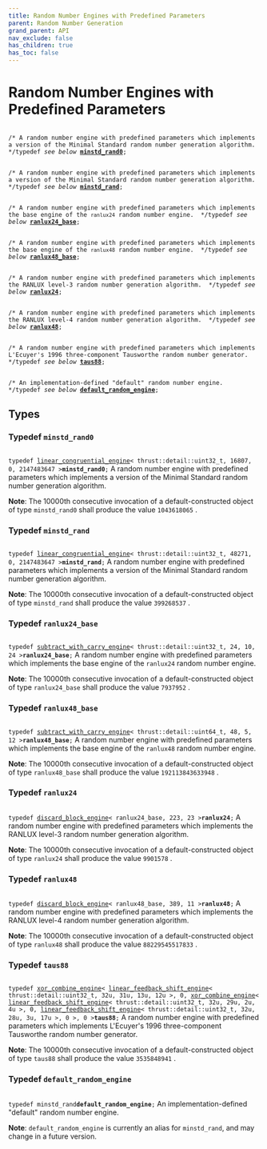 ```yaml
---
title: Random Number Engines with Predefined Parameters
parent: Random Number Generation
grand_parent: API
nav_exclude: false
has_children: true
has_toc: false
---
```


# Random Number Engines with Predefined Parameters

<code class="doxybook">
<span class="doxybook-comment">/* A random number engine with predefined parameters which implements a version of the Minimal Standard random number generation algorithm.  */</span><span>typedef <i>see below</i> <b><a href="/thrust/api/groups/group__predefined__random.html#typedef-minstd_rand0">minstd&#95;rand0</a></b>;</span>
<br>
<span class="doxybook-comment">/* A random number engine with predefined parameters which implements a version of the Minimal Standard random number generation algorithm.  */</span><span>typedef <i>see below</i> <b><a href="/thrust/api/groups/group__predefined__random.html#typedef-minstd_rand">minstd&#95;rand</a></b>;</span>
<br>
<span class="doxybook-comment">/* A random number engine with predefined parameters which implements the base engine of the <code>ranlux24</code> random number engine.  */</span><span>typedef <i>see below</i> <b><a href="/thrust/api/groups/group__predefined__random.html#typedef-ranlux24_base">ranlux24&#95;base</a></b>;</span>
<br>
<span class="doxybook-comment">/* A random number engine with predefined parameters which implements the base engine of the <code>ranlux48</code> random number engine.  */</span><span>typedef <i>see below</i> <b><a href="/thrust/api/groups/group__predefined__random.html#typedef-ranlux48_base">ranlux48&#95;base</a></b>;</span>
<br>
<span class="doxybook-comment">/* A random number engine with predefined parameters which implements the RANLUX level-3 random number generation algorithm.  */</span><span>typedef <i>see below</i> <b><a href="/thrust/api/groups/group__predefined__random.html#typedef-ranlux24">ranlux24</a></b>;</span>
<br>
<span class="doxybook-comment">/* A random number engine with predefined parameters which implements the RANLUX level-4 random number generation algorithm.  */</span><span>typedef <i>see below</i> <b><a href="/thrust/api/groups/group__predefined__random.html#typedef-ranlux48">ranlux48</a></b>;</span>
<br>
<span class="doxybook-comment">/* A random number engine with predefined parameters which implements L'Ecuyer's 1996 three-component Tausworthe random number generator.  */</span><span>typedef <i>see below</i> <b><a href="/thrust/api/groups/group__predefined__random.html#typedef-taus88">taus88</a></b>;</span>
<br>
<span class="doxybook-comment">/* An implementation-defined "default" random number engine.  */</span><span>typedef <i>see below</i> <b><a href="/thrust/api/groups/group__predefined__random.html#typedef-default_random_engine">default&#95;random&#95;engine</a></b>;</span>
</code>

## Types

<h3 id="typedef-minstd_rand0">
Typedef <code>minstd&#95;rand0</code>
</h3>

<code class="doxybook">
<span>typedef <a href="/thrust/api/classes/classrandom_1_1linear__congruential__engine.html">linear_congruential_engine</a>< thrust::detail::uint32_t, 16807, 0, 2147483647 ><b>minstd_rand0</b>;</span></code>
A random number engine with predefined parameters which implements a version of the Minimal Standard random number generation algorithm. 

**Note**:
The 10000th consecutive invocation of a default-constructed object of type <code>minstd&#95;rand0</code> shall produce the value <code>1043618065</code> . 

<h3 id="typedef-minstd_rand">
Typedef <code>minstd&#95;rand</code>
</h3>

<code class="doxybook">
<span>typedef <a href="/thrust/api/classes/classrandom_1_1linear__congruential__engine.html">linear_congruential_engine</a>< thrust::detail::uint32_t, 48271, 0, 2147483647 ><b>minstd_rand</b>;</span></code>
A random number engine with predefined parameters which implements a version of the Minimal Standard random number generation algorithm. 

**Note**:
The 10000th consecutive invocation of a default-constructed object of type <code>minstd&#95;rand</code> shall produce the value <code>399268537</code> . 

<h3 id="typedef-ranlux24_base">
Typedef <code>ranlux24&#95;base</code>
</h3>

<code class="doxybook">
<span>typedef <a href="/thrust/api/classes/classrandom_1_1subtract__with__carry__engine.html">subtract_with_carry_engine</a>< thrust::detail::uint32_t, 24, 10, 24 ><b>ranlux24_base</b>;</span></code>
A random number engine with predefined parameters which implements the base engine of the <code>ranlux24</code> random number engine. 

**Note**:
The 10000th consecutive invocation of a default-constructed object of type <code>ranlux24&#95;base</code> shall produce the value <code>7937952</code> . 

<h3 id="typedef-ranlux48_base">
Typedef <code>ranlux48&#95;base</code>
</h3>

<code class="doxybook">
<span>typedef <a href="/thrust/api/classes/classrandom_1_1subtract__with__carry__engine.html">subtract_with_carry_engine</a>< thrust::detail::uint64_t, 48, 5, 12 ><b>ranlux48_base</b>;</span></code>
A random number engine with predefined parameters which implements the base engine of the <code>ranlux48</code> random number engine. 

**Note**:
The 10000th consecutive invocation of a default-constructed object of type <code>ranlux48&#95;base</code> shall produce the value <code>192113843633948</code> . 

<h3 id="typedef-ranlux24">
Typedef <code>ranlux24</code>
</h3>

<code class="doxybook">
<span>typedef <a href="/thrust/api/classes/classrandom_1_1discard__block__engine.html">discard_block_engine</a>< ranlux24_base, 223, 23 ><b>ranlux24</b>;</span></code>
A random number engine with predefined parameters which implements the RANLUX level-3 random number generation algorithm. 

**Note**:
The 10000th consecutive invocation of a default-constructed object of type <code>ranlux24</code> shall produce the value <code>9901578</code> . 

<h3 id="typedef-ranlux48">
Typedef <code>ranlux48</code>
</h3>

<code class="doxybook">
<span>typedef <a href="/thrust/api/classes/classrandom_1_1discard__block__engine.html">discard_block_engine</a>< ranlux48_base, 389, 11 ><b>ranlux48</b>;</span></code>
A random number engine with predefined parameters which implements the RANLUX level-4 random number generation algorithm. 

**Note**:
The 10000th consecutive invocation of a default-constructed object of type <code>ranlux48</code> shall produce the value <code>88229545517833</code> . 

<h3 id="typedef-taus88">
Typedef <code>taus88</code>
</h3>

<code class="doxybook">
<span>typedef <a href="/thrust/api/classes/classrandom_1_1xor__combine__engine.html">xor_combine_engine</a>< <a href="/thrust/api/classes/classrandom_1_1linear__feedback__shift__engine.html">linear_feedback_shift_engine</a>< thrust::detail::uint32_t, 32u, 31u, 13u, 12u >, 0, <a href="/thrust/api/classes/classrandom_1_1xor__combine__engine.html">xor_combine_engine</a>< <a href="/thrust/api/classes/classrandom_1_1linear__feedback__shift__engine.html">linear_feedback_shift_engine</a>< thrust::detail::uint32_t, 32u, 29u, 2u, 4u >, 0, <a href="/thrust/api/classes/classrandom_1_1linear__feedback__shift__engine.html">linear_feedback_shift_engine</a>< thrust::detail::uint32_t, 32u, 28u, 3u, 17u >, 0 >, 0 ><b>taus88</b>;</span></code>
A random number engine with predefined parameters which implements L'Ecuyer's 1996 three-component Tausworthe random number generator. 

**Note**:
The 10000th consecutive invocation of a default-constructed object of type <code>taus88</code> shall produce the value <code>3535848941</code> . 

<h3 id="typedef-default_random_engine">
Typedef <code>default&#95;random&#95;engine</code>
</h3>

<code class="doxybook">
<span>typedef minstd_rand<b>default_random_engine</b>;</span></code>
An implementation-defined "default" random number engine. 

**Note**:
<code>default&#95;random&#95;engine</code> is currently an alias for <code>minstd&#95;rand</code>, and may change in a future version. 


